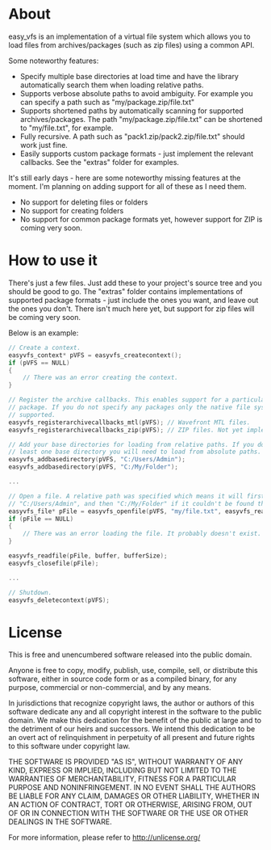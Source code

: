 # About
easy_vfs is an implementation of a virtual file system which allows you to load files
from archives/packages (such as zip files) using a common API.

Some noteworthy features:
 - Specify multiple base directories at load time and have the library automatically search
   them when loading relative paths.
 - Supports verbose absolute paths to avoid ambiguity. For example you can specify a path
   such as "my/package.zip/file.txt"
 - Supports shortened paths by automatically scanning for supported archives/packages. The
   path "my/package.zip/file.txt" can be shortened to "my/file.txt", for example.
 - Fully recursive. A path such as "pack1.zip/pack2.zip/file.txt" should work just fine.
 - Easily supports custom package formats - just implement the relevant callbacks. See
   the "extras" folder for examples.
 
It's still early days - here are some noteworthy missing features at the moment. I'm
planning on adding support for all of these as I need them.
 - No support for deleting files or folders
 - No support for creating folders
 - No support for common package formats yet, however support for ZIP is coming very soon.


 
# How to use it
There's just a few files. Just add these to your project's source tree and you should be
good to go. The "extras" folder contains implementations of supported package formats -
just include the ones you want, and leave out the ones you don't. There isn't much here
yet, but support for zip files will be coming very soon.

Below is an example:
```c
// Create a context.
easyvfs_context* pVFS = easyvfs_createcontext();
if (pVFS == NULL)
{
	// There was an error creating the context.
}

// Register the archive callbacks. This enables support for a particular type of
// package. If you do not specify any packages only the native file system will be
// supported.
easyvfs_registerarchivecallbacks_mtl(pVFS);	// Wavefront MTL files.
easyvfs_registerarchivecallbacks_zip(pVFS);	// ZIP files. Not yet implemented, but coming soon.

// Add your base directories for loading from relative paths. If you do not specify at
// least one base directory you will need to load from absolute paths.
easyvfs_addbasedirectory(pVFS, "C:/Users/Admin");
easyvfs_addbasedirectory(pVFS, "C:/My/Folder");

...

// Open a file. A relative path was specified which means it will first check it against
// "C:/Users/Admin", and then "C:/My/Folder" if it couldn't be found the first time.
easyvfs_file* pFile = easyvfs_openfile(pVFS, "my/file.txt", easyvfs_readwrite);
if (pFile == NULL)
{
	// There was an error loading the file. It probably doesn't exist.
}

easyvfs_readfile(pFile, buffer, bufferSize);
easyvfs_closefile(pFile);

...

// Shutdown.
easyvfs_deletecontext(pVFS);
```


# License
This is free and unencumbered software released into the public domain.

Anyone is free to copy, modify, publish, use, compile, sell, or
distribute this software, either in source code form or as a compiled
binary, for any purpose, commercial or non-commercial, and by any
means.

In jurisdictions that recognize copyright laws, the author or authors
of this software dedicate any and all copyright interest in the
software to the public domain. We make this dedication for the benefit
of the public at large and to the detriment of our heirs and
successors. We intend this dedication to be an overt act of
relinquishment in perpetuity of all present and future rights to this
software under copyright law.

THE SOFTWARE IS PROVIDED "AS IS", WITHOUT WARRANTY OF ANY KIND,
EXPRESS OR IMPLIED, INCLUDING BUT NOT LIMITED TO THE WARRANTIES OF
MERCHANTABILITY, FITNESS FOR A PARTICULAR PURPOSE AND NONINFRINGEMENT.
IN NO EVENT SHALL THE AUTHORS BE LIABLE FOR ANY CLAIM, DAMAGES OR
OTHER LIABILITY, WHETHER IN AN ACTION OF CONTRACT, TORT OR OTHERWISE,
ARISING FROM, OUT OF OR IN CONNECTION WITH THE SOFTWARE OR THE USE OR
OTHER DEALINGS IN THE SOFTWARE.

For more information, please refer to <http://unlicense.org/>